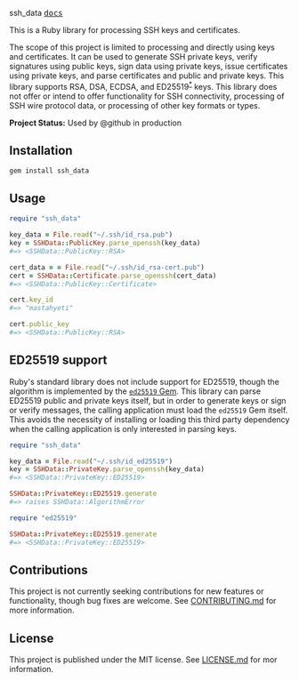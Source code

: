 ssh_data [<kbd>docs</kbd>](https://rubydoc.info/github/github/ssh_data/master)

This is a Ruby library for processing SSH keys and certificates.

The scope of this project is limited to processing and directly using keys and certificates. It can be used to generate SSH private keys, verify signatures using public keys, sign data using private keys, issue certificates using private keys, and parse certificates and public and private keys. This library supports RSA, DSA, ECDSA, and ED25519<sup>[*](#ed25519-support)</sup> keys. This library does not offer or intend to offer functionality for SSH connectivity, processing of SSH wire protocol data, or processing of other key formats or types.

**Project Status:** Used by @github in production

## Installation

```
gem install ssh_data
```

## Usage

```ruby
require "ssh_data"

key_data = File.read("~/.ssh/id_rsa.pub")
key = SSHData::PublicKey.parse_openssh(key_data)
#=> <SSHData::PublicKey::RSA>

cert_data = = File.read("~/.ssh/id_rsa-cert.pub")
cert = SSHData::Certificate.parse_openssh(cert_data)
#=> <SSHData::PublicKey::Certificate>

cert.key_id
#=> "mastahyeti"

cert.public_key
#=> <SSHData::PublicKey::RSA>
```

## ED25519 support

Ruby's standard library does not include support for ED25519, though the algorithm is implemented by the [`ed25519` Gem](https://rubygems.org/gems/ed25519). This library can parse ED25519 public and private keys itself, but in order to generate keys or sign or verify messages, the calling application must load the `ed25519` Gem itself. This avoids the necessity of installing or loading this third party dependency when the calling application is only interested in parsing keys.

```ruby
require "ssh_data"

key_data = File.read("~/.ssh/id_ed25519")
key = SSHData::PrivateKey.parse_openssh(key_data)
#=> <SSHData::PrivateKey::ED25519>

SSHData::PrivateKey::ED25519.generate
#=> raises SSHData::AlgorithmError

require "ed25519"

SSHData::PrivateKey::ED25519.generate
#=> <SSHData::PrivateKey::ED25519>
```

## Contributions

This project is not currently seeking contributions for new features or functionality, though bug fixes are welcome. See [CONTRIBUTING.md](CONTRIBUTING.md) for more information.

## License

This project is published under the MIT license. See [LICENSE.md](LICENSE.md) for mor information.
